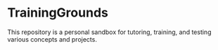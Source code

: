 # TrainingGrounds
This repository is a personal sandbox for tutoring, training, and testing various concepts and projects. 
